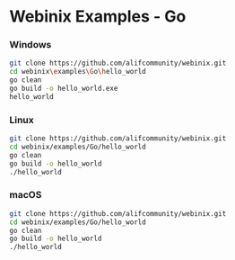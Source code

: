 # Webinix Examples - Go

### Windows
```sh
git clone https://github.com/alifcommunity/webinix.git
cd webinix\examples\Go\hello_world
go clean
go build -o hello_world.exe
hello_world
```

### Linux
```sh
git clone https://github.com/alifcommunity/webinix.git
cd webinix/examples/Go/hello_world
go clean
go build -o hello_world
./hello_world
```

### macOS
```sh
git clone https://github.com/alifcommunity/webinix.git
cd webinix/examples/Go/hello_world
go clean
go build -o hello_world
./hello_world
```
